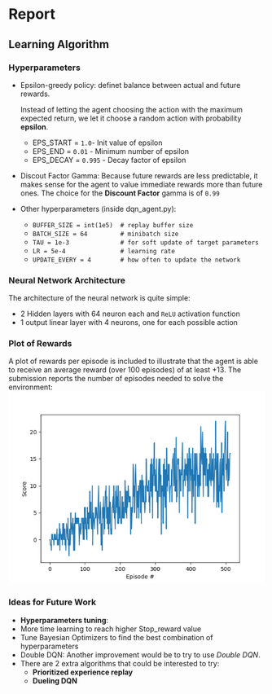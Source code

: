 [//]: # (Image References)

# Report

## Learning Algorithm

### Hyperparameters
* Epsilon-greedy policy: definet balance between actual and future rewards. </br>

   Instead of letting the agent choosing the action with the maximum expected return,
   we let it choose a random action with probability **epsilon**.
   
   * EPS_START = `1.0`- Init value of epsilon
   * EPS_END = `0.01` - Minimum number of epsilon
   * EPS_DECAY = `0.995` - Decay factor of epsilon

* Discout Factor Gamma: Because future rewards are less predictable, it makes sense
for the agent to value immediate rewards more than future ones.
The choice for the **Discount Factor** gamma is of `0.99`

* Other hyperparameters (inside dqn_agent.py):
    * `BUFFER_SIZE = int(1e5)  # replay buffer size`
    * `BATCH_SIZE = 64         # minibatch size`
    * `TAU = 1e-3              # for soft update of target parameters`
    * `LR = 5e-4               # learning rate`
    * `UPDATE_EVERY = 4        # how often to update the network`


### Neural Network Architecture
The architecture of the neural network is quite simple:
* 2 Hidden layers with 64 neuron each and `ReLU` activation function
* 1 output linear layer with 4 neurons, one for each possible action

### Plot of Rewards
A plot of rewards per episode is included to illustrate that the agent is able to receive an average reward (over 100 episodes) of at least +13. The submission reports the number of episodes needed to solve the environment:
    ![Plot](img/Figure_1.png)


### Ideas for Future Work

* **Hyperparameters tuning**:
* More time learning to reach higher Stop_reward value
* Tune Bayesian Optimizers to find the best combination of hyperparameters 
* Double DQN: Another improvement would be to try to use *Double DQN*. 
* There are 2 extra algorithms that could be interested to try:
    * **Prioritized experience replay**
    * **Dueling DQN**